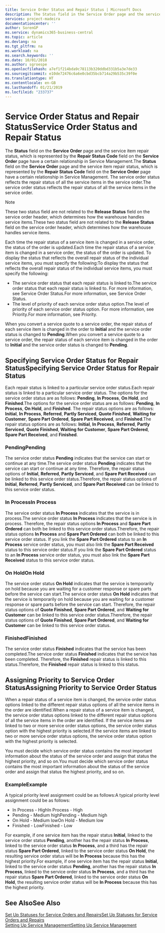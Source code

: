 ```yaml
---
title: Service Order Status and Repair Status | Microsoft Docs
description: The Status field in the Service Order page and the service item repair status, which is represented by the Repair Status Code field in the Service Order page have a certain relationship in Service Management. The service order status reflects the repair status of all the service items in the service order.
services: project-madeira
documentationcenter: ''
author: SorenGP
ms.service: dynamics365-business-central
ms.topic: article
ms.devlang: na
ms.tgt_pltfrm: na
ms.workload: na
ms.search.keywords: ''
ms.date: 10/01/2018
ms.author: sgroespe
ms.openlocfilehash: a7ef1f214bda9c78113b320ddbd331b5a3e7de33
ms.sourcegitcommit: e10de72476c6a6e0cbd35bcb714a29b535c39f0e
ms.translationtype: HT
ms.contentlocale: en-GB
ms.lasthandoff: 01/21/2019
ms.locfileid: "233737"
---
```

# <a name="service-order-status-and-repair-status"></a><span data-ttu-id="15edb-104">Service Order Status and Repair Status</span><span class="sxs-lookup"><span data-stu-id="15edb-104">Service Order Status and Repair Status</span></span>
<span data-ttu-id="15edb-105">The **Status** field on the **Service Order** page and the service item repair status, which is represented by the **Repair Status Code** field on the **Service Order** page have a certain relationship in Service Management.</span><span class="sxs-lookup"><span data-stu-id="15edb-105">The **Status** field on the **Service Order** page and the service item repair status, which is represented by the **Repair Status Code** field on the **Service Order** page have a certain relationship in Service Management.</span></span> <span data-ttu-id="15edb-106">The service order status reflects the repair status of all the service items in the service order.</span><span class="sxs-lookup"><span data-stu-id="15edb-106">The service order status reflects the repair status of all the service items in the service order.</span></span>  

> [!NOTE]  
>  <span data-ttu-id="15edb-107">These two status field are not related to the **Release Status** field on the service order header, which determines how the warehouse handles service items.</span><span class="sxs-lookup"><span data-stu-id="15edb-107">These two status field are not related to the **Release Status** field on the service order header, which determines how the warehouse handles service items.</span></span>  

 <span data-ttu-id="15edb-108">Each time the repair status of a service item is changed in a service order, the status of the order is updated.</span><span class="sxs-lookup"><span data-stu-id="15edb-108">Each time the repair status of a service item is changed in a service order, the status of the order is updated.</span></span> <span data-ttu-id="15edb-109">To display the status that reflects the overall repair status of the individual service items, you must specify the following:</span><span class="sxs-lookup"><span data-stu-id="15edb-109">To display the status that reflects the overall repair status of the individual service items, you must specify the following:</span></span>  

* <span data-ttu-id="15edb-110">The service order status that each repair status is linked to.</span><span class="sxs-lookup"><span data-stu-id="15edb-110">The service order status that each repair status is linked to.</span></span> <span data-ttu-id="15edb-111">For more information, see Service Order Status.</span><span class="sxs-lookup"><span data-stu-id="15edb-111">For more information, see Service Order Status.</span></span>  
* <span data-ttu-id="15edb-112">The level of priority of each service order status option.</span><span class="sxs-lookup"><span data-stu-id="15edb-112">The level of priority of each service order status option.</span></span> <span data-ttu-id="15edb-113">For more information, see Priority.</span><span class="sxs-lookup"><span data-stu-id="15edb-113">For more information, see Priority.</span></span>  

 <span data-ttu-id="15edb-114">When you convert a service quote to a service order, the repair status of each service item is changed in the order to **Initial** and the service order status is changed to **Pending**.</span><span class="sxs-lookup"><span data-stu-id="15edb-114">When you convert a service quote to a service order, the repair status of each service item is changed in the order to **Initial** and the service order status is changed to **Pending**.</span></span>  

## <a name="specifying-service-order-status-for-repair-status"></a><span data-ttu-id="15edb-115">Specifying Service Order Status for Repair Status</span><span class="sxs-lookup"><span data-stu-id="15edb-115">Specifying Service Order Status for Repair Status</span></span>  
<span data-ttu-id="15edb-116">Each repair status is linked to a particular service order status.</span><span class="sxs-lookup"><span data-stu-id="15edb-116">Each repair status is linked to a particular service order status.</span></span> <span data-ttu-id="15edb-117">The options for the service order status are as follows: **Pending**, **In Process**, **On Hold**, and **Finished**.</span><span class="sxs-lookup"><span data-stu-id="15edb-117">The options for the service order status are as follows: **Pending**, **In Process**, **On Hold**, and **Finished**.</span></span> <span data-ttu-id="15edb-118">The repair status options are as follows: **Initial**, **In Process**, **Referred**, **Partly Serviced**, **Quote Finished**, **Waiting for Customer**, **Spare Part Ordered**, **Spare Part Received**, and **Finished**.</span><span class="sxs-lookup"><span data-stu-id="15edb-118">The repair status options are as follows: **Initial**, **In Process**, **Referred**, **Partly Serviced**, **Quote Finished**, **Waiting for Customer**, **Spare Part Ordered**, **Spare Part Received**, and **Finished**.</span></span>  

### <a name="pending"></a><span data-ttu-id="15edb-119">Pending</span><span class="sxs-lookup"><span data-stu-id="15edb-119">Pending</span></span>  
<span data-ttu-id="15edb-120">The service order status **Pending** indicates that the service can start or continue at any time.</span><span class="sxs-lookup"><span data-stu-id="15edb-120">The service order status **Pending** indicates that the service can start or continue at any time.</span></span> <span data-ttu-id="15edb-121">Therefore, the repair status options of **Initial**, **Referred**, **Partly Serviced**, and **Spare Part Received** can be linked to this service order status.</span><span class="sxs-lookup"><span data-stu-id="15edb-121">Therefore, the repair status options of **Initial**, **Referred**, **Partly Serviced**, and **Spare Part Received** can be linked to this service order status.</span></span>  

### <a name="in-process"></a><span data-ttu-id="15edb-122">In Process</span><span class="sxs-lookup"><span data-stu-id="15edb-122">In Process</span></span>  
<span data-ttu-id="15edb-123">The service order status **In Process** indicates that the service is in process.</span><span class="sxs-lookup"><span data-stu-id="15edb-123">The service order status **In Process** indicates that the service is in process.</span></span> <span data-ttu-id="15edb-124">Therefore, the repair status options **In Process** and **Spare Part Ordered** can both be linked to this service order status.</span><span class="sxs-lookup"><span data-stu-id="15edb-124">Therefore, the repair status options **In Process** and **Spare Part Ordered** can both be linked to this service order status.</span></span> <span data-ttu-id="15edb-125">If you link the **Spare Part Ordered** status to an **In Process** service order status, you must also link the **Spare Part Received** status to this service order status.</span><span class="sxs-lookup"><span data-stu-id="15edb-125">If you link the **Spare Part Ordered** status to an **In Process** service order status, you must also link the **Spare Part Received** status to this service order status.</span></span>  

### <a name="on-hold"></a><span data-ttu-id="15edb-126">On Hold</span><span class="sxs-lookup"><span data-stu-id="15edb-126">On Hold</span></span>  
<span data-ttu-id="15edb-127">The service order status **On Hold** indicates that the service is temporarily on hold because you are waiting for a customer response or spare parts before the service can start.</span><span class="sxs-lookup"><span data-stu-id="15edb-127">The service order status **On Hold** indicates that the service is temporarily on hold because you are waiting for a customer response or spare parts before the service can start.</span></span> <span data-ttu-id="15edb-128">Therefore, the repair status options of **Quote Finished**, **Spare Part Ordered**, and **Waiting for Customer** can be linked to this service order status.</span><span class="sxs-lookup"><span data-stu-id="15edb-128">Therefore, the repair status options of **Quote Finished**, **Spare Part Ordered**, and **Waiting for Customer** can be linked to this service order status.</span></span>  

### <a name="finished"></a><span data-ttu-id="15edb-129">Finished</span><span class="sxs-lookup"><span data-stu-id="15edb-129">Finished</span></span>  
<span data-ttu-id="15edb-130">The service order status **Finished** indicates that the service has been completed.</span><span class="sxs-lookup"><span data-stu-id="15edb-130">The service order status **Finished** indicates that the service has been completed.</span></span> <span data-ttu-id="15edb-131">Therefore, the **Finished** repair status is linked to this status.</span><span class="sxs-lookup"><span data-stu-id="15edb-131">Therefore, the **Finished** repair status is linked to this status.</span></span>  

## <a name="assigning-priority-to-service-order-status"></a><span data-ttu-id="15edb-132">Assigning Priority to Service Order Status</span><span class="sxs-lookup"><span data-stu-id="15edb-132">Assigning Priority to Service Order Status</span></span>  
<span data-ttu-id="15edb-133">When a repair status of a service item is changed, the service order status options linked to the different repair status options of all the service items in the order are identified.</span><span class="sxs-lookup"><span data-stu-id="15edb-133">When a repair status of a service item is changed, the service order status options linked to the different repair status options of all the service items in the order are identified.</span></span> <span data-ttu-id="15edb-134">If the service items are linked to two or more service order status options, the service order status option with the highest priority is selected.</span><span class="sxs-lookup"><span data-stu-id="15edb-134">If the service items are linked to two or more service order status options, the service order status option with the highest priority is selected.</span></span>  

<span data-ttu-id="15edb-135">You must decide which service order status contains the most important information about the status of the service order and assign that status the highest priority, and so on.</span><span class="sxs-lookup"><span data-stu-id="15edb-135">You must decide which service order status contains the most important information about the status of the service order and assign that status the highest priority, and so on.</span></span>  

### <a name="example"></a><span data-ttu-id="15edb-136">Example</span><span class="sxs-lookup"><span data-stu-id="15edb-136">Example</span></span>  
<span data-ttu-id="15edb-137">A typical priority level assignment could be as follows:</span><span class="sxs-lookup"><span data-stu-id="15edb-137">A typical priority level assignment could be as follows:</span></span>  

* <span data-ttu-id="15edb-138">In Process - High</span><span class="sxs-lookup"><span data-stu-id="15edb-138">In Process - High</span></span>  
* <span data-ttu-id="15edb-139">Pending - Medium high</span><span class="sxs-lookup"><span data-stu-id="15edb-139">Pending - Medium high</span></span>  
* <span data-ttu-id="15edb-140">On Hold - Medium low</span><span class="sxs-lookup"><span data-stu-id="15edb-140">On Hold - Medium low</span></span>  
* <span data-ttu-id="15edb-141">Finished - Low</span><span class="sxs-lookup"><span data-stu-id="15edb-141">Finished - Low</span></span>  

<span data-ttu-id="15edb-142">For example, if one service item has the repair status **Initial**, linked to the service order status **Pending**, another has the repair status **In Process**, linked to the service order status **In Process**, and a third has the repair status **Spare Part Ordered**, linked to the service order status **On Hold**, the resulting service order status will be **In Process** because this has the highest priority.</span><span class="sxs-lookup"><span data-stu-id="15edb-142">For example, if one service item has the repair status **Initial**, linked to the service order status **Pending**, another has the repair status **In Process**, linked to the service order status **In Process**, and a third has the repair status **Spare Part Ordered**, linked to the service order status **On Hold**, the resulting service order status will be **In Process** because this has the highest priority.</span></span>  

## <a name="see-also"></a><span data-ttu-id="15edb-143">See Also</span><span class="sxs-lookup"><span data-stu-id="15edb-143">See Also</span></span>  
[<span data-ttu-id="15edb-144">Set Up Statuses for Service Orders and Repairs</span><span class="sxs-lookup"><span data-stu-id="15edb-144">Set Up Statuses for Service Orders and Repairs</span></span>](service-order-repair-status.md)  
[<span data-ttu-id="15edb-145">Setting Up Service Management</span><span class="sxs-lookup"><span data-stu-id="15edb-145">Setting Up Service Management</span></span>](service-setup-service.md)  
